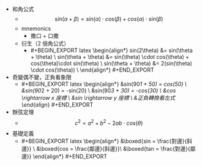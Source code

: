 - 和角公式
	- $$ sin(\alpha + \beta) = sin(\alpha) \cdot cos(\beta) +  cos(\alpha) \cdot sin(\beta) $$
	- mnemonics
		- 撒口 + 口撒
	- 衍生（2 倍角公式）
		- #+BEGIN_EXPORT latex
		  \begin{align*}
		  sin(2\theta) &= sin(\theta + \theta) \\
		  sin(\theta + \theta) &= sin(\theta) \cdot cos(\theta) + cos(\theta)\cdot sin(\theta)   \\
		  sin(\theta + \theta) &= 2(sin(\theta) \cdot cos(\theta)) \\
		  \end{align*}
		  #+END_EXPORT
- 奇變偶不變，正負看象限
	- #+BEGIN_EXPORT latex
	  \begin{align*}
	  &sin(90*1 + 50) = cos(50) \\
	  &sin(90*2 + 20) = -sin(20) \\
	  &sin(90*3 + 30) = -cos(30) \\
	  &cos \rightarrow x 座標 \\
	  &sin \rightarrow y 座標 \\
	  &正負轉換看左式
	  \end{align*}
	  #+END_EXPORT
- 餘弦定理
	- $$ c^2 = a^2 + b^2 -2ab \cdot cos(\theta) $$
- 基礎定義
	- #+BEGIN_EXPORT latex
	  \begin{align*}
	  &\boxed{sin = \frac{對邊}{斜邊}} \\
	  &\boxed{cos = \frac{鄰邊}{斜邊}}\\
	  &\boxed{tan = \frac{對邊}{鄰邊}}
	  \end{align*}
	  #+END_EXPORT